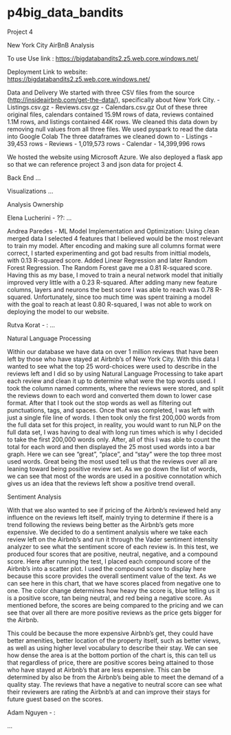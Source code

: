 # p4big_data_bandits
Project 4 

New York City AirBnB Analysis

To use
Use link : https://bigdatabandits2.z5.web.core.windows.net/

Deployment
Link to website: https://bigdatabandits2.z5.web.core.windows.net/

Data and Delivery
We started with three CSV files from the source (http://insideairbnb.com/get-the-data/), specifically about New York City.
	- Listings.csv.gz
 	- Reviews.csv.gz
  	- Calendars.csv.gz
Out of these three original files, calendars contained 15.9M rows of data, reviews contained 1.1M rows, and listings contained 44K rows.
We cleaned this data down by removing null values from all three files.
We used pyspark to read the data into Google Colab
The three dataframes we cleaned down to 
	- Listings - 39,453 rows
 	- Reviews - 1,019,573 rows
  	- Calendar - 14,399,996 rows

We hosted the website using Microsoft Azure. We also deployed a flask app so that we can reference project 3 and json data for project 4.

Back End
...

Visualizations
...

Analysis Ownership

Elena Lucherini - ??:
...

Andrea Paredes - ML Model Implementation and Optimization:
Using clean merged data I selected 4 features that I believed would be the most relevant to train my model. After encoding and making sure all columns format were correct, I started experimenting and got bad results from inittial models, with 0.13 R-squared score.
Added Linear Regression and later Random Forest Regression. The Random Forest gave me a 0.81 R-squared score. Having this as my base, I moved to train a neural network model that initially improved very little with a 0.23 R-squared. After adding many new feature columns, layers and neurons the best score I was able to reach was 0.78 R-squared.
Unfortunately, since too much time was spent training a model with the goal to reach at least 0.80 R-squared, I was not able to work on deploying the model to our website.

Rutva Korat - :
...

Natural Language Processing
	
Within our database we have data on over 1 million reviews that have been left by those who have stayed at Airbnb’s of New York City. With this data I wanted to see what the top 25 word-choices were used to describe in the reviews left and I did so by using Natural Language Processing to take apart each review and clean it up to determine what were the top words used. I took the column named comments, where the reviews were stored, and split the reviews down to each word and converted them down to lower case format. After that I took out the stop words as well as filtering out punctuations, tags, and spaces. Once that was completed, I was left with just a single file line of words. I then took only the first 200,000 words from the full data set for this project, in reality, you would want to run NLP on the full data set, I was having to deal with long run times which is why I decided to take the first 200,000 words only. After, all of this I was able to count the total for each word and then displayed the 25 most used words into a bar graph. Here we can see “great”, “place”, and “stay” were the top three most used words. Great being the most used tell us that the reviews over all are leaning toward being positive review set. As we go down the list of words, we can see that most of the words are used in a positive connotation which gives us an idea that the reviews left show a positive trend overall. 

Sentiment Analysis

With that we also wanted to see if pricing of the Airbnb’s reviewed held any influence on the reviews left itself, mainly trying to determine if there is a trend following the reviews being better as the Airbnb’s gets more expensive. We decided to do a sentiment analysis where we take each review left on the Airbnb’s and run it through the Vader sentiment intensity analyzer to see what the sentiment score of each review is. In this test, we produced four scores that are positive, neutral, negative, and a compound score. Here after running the test, I placed each compound score of the Airbnb’s into a scatter plot. I used the compound score to display here because this score provides the overall sentiment value of the text. As we can see here in this chart, that we have scores placed from negative one to one. The color change determines how heavy the score is, blue telling us it is a positive score, tan being neutral, and red being a negative score. As mentioned before, the scores are being compared to the pricing and we can see that over all there are more positive reviews as the price gets bigger for the Airbnb. 

This could be because the more expensive Airbnb’s get, they could have better amenities, better location of the property itself, such as better views, as well as using higher level vocabulary to describe their stay. We can see how dense the area is at the bottom portion of the chart is, this can tell us that regardless of price, there are positive scores being attained to those who have stayed at Airbnb’s that are less expensive. This can be determined by also be from the Airbnb’s being able to meet the demand of a quality stay. The reviews that have a negative to neutral score can see what their reviewers are rating the Airbnb’s at and can improve their stays for future guest based on the scores. 



Adam Nguyen - :


...
